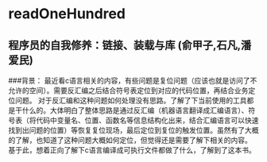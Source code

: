 # readOneHundred
## 程序员的自我修养：链接、装载与库 (俞甲子,石凡,潘爱民)
###背景：
最近看c语言相关的内容，有些问题是复位问题（应该也就是访问了不允许的空间）。需要反汇编之后结合符号表定位到对应的代码位置，再结合业务定位问题。
对于反汇编和这种问题如何处理没有思路。了解了下当前使用的工具都是干什么的。大体明白了整体思路是通过反汇编（机器语言翻译成汇编语言）、符号表（将代码中变量名、位置、函数名等信息结构化出来，结合汇编语言可以快速找到出问题的位置）等恢复复位现场，最后定位到复位的触发位置。虽然有了大概的了解，也知道了这种问题大概如何定位，但觉得还是需要了解下相关的内容。
基于此，想着正向了解下c语言编译成可执行文件都做了什么，了解到了这本书。